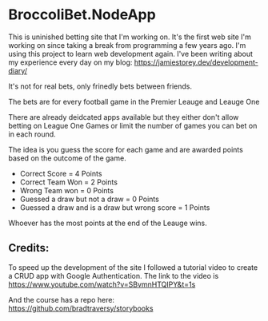 # BroccoliBet.NodeApp

This is uninished betting site that I'm working on.
It's the first web site I'm working on since taking a break from programming a few years ago.
I'm using this project to learn web development again.
I've been writing about my experience every day on my blog:
https://jamiestorey.dev/development-diary/

It's not for real bets, only frinedly bets between friends.

The bets are for every football game in the Premier Leauge and Leauge One

There are already deidcated apps available but they either don't allow betting on League One Games
or limit the number of games you can bet on in each round.

The idea is you guess the score for each game and are awarded points based on the outcome of the game.

+ Correct Score = 4 Points
+ Correct Team Won = 2 Points
+ Wrong Team won = 0 Points
+ Guessed a draw but not a draw = 0 Points
+ Guessed a draw and is a draw but wrong score = 1 Points

Whoever has the most points at the end of the Leauge wins.

## Credits:
To speed up the development of the site I followed a tutorial video to create a CRUD app with Google Authentication.
The link to the video is https://www.youtube.com/watch?v=SBvmnHTQIPY&t=1s

And the course has a repo here:
https://github.com/bradtraversy/storybooks
